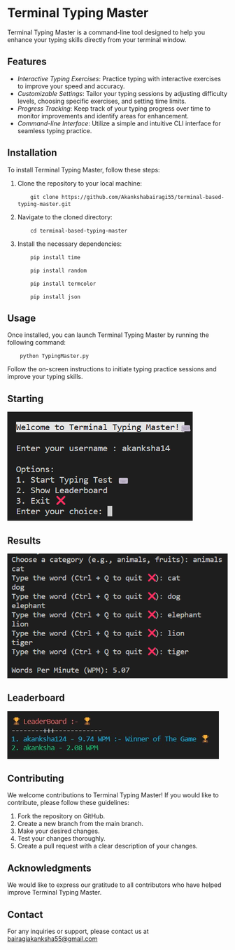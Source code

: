 
# Terminal Typing Master

Terminal Typing Master is a command-line tool designed to help you enhance your typing skills directly from your terminal window.

## Features

- *Interactive Typing Exercises*: Practice typing with interactive exercises to improve your speed and accuracy.
- *Customizable Settings*: Tailor your typing sessions by adjusting difficulty levels, choosing specific exercises, and setting time limits.
- *Progress Tracking*: Keep track of your typing progress over time to monitor improvements and identify areas for enhancement.
- *Command-line Interface*: Utilize a simple and intuitive CLI interface for seamless typing practice.

## Installation

To install Terminal Typing Master, follow these steps:

1. Clone the repository to your local machine:

    
    ```
        git clone https://github.com/Akankshabairagi55/terminal-based-typing-master.git
    ```

    
2. Navigate to the cloned directory:

    
    ```
        cd terminal-based-typing-master
    ```
    

3. Install the necessary dependencies:

    
    ```
        pip install time
    ```    
    ```   
        pip install random
    ```    
    ```
        pip install termcolor
    ```   
    ```
        pip install json
    ```   

    

## Usage

Once installed, you can launch Terminal Typing Master by running the following command:


```
    python TypingMaster.py
```


Follow the on-screen instructions to initiate typing practice sessions and improve your typing skills.

## Starting
![Intro](starting.png)

## Results
![Results](results.png)

## Leaderboard
![Leaderboard](leaderboard.jpeg)

## Contributing

We welcome contributions to Terminal Typing Master! If you would like to contribute, please follow these guidelines:

1. Fork the repository on GitHub.
2. Create a new branch from the main branch.
3. Make your desired changes.
4. Test your changes thoroughly.
5. Create a pull request with a clear description of your changes.


## Acknowledgments

We would like to express our gratitude to all contributors who have helped improve Terminal Typing Master.

## Contact

For any inquiries or support, please contact us at [bairagiakanksha55@gmail.com](mailto:bairagiakanksha55@gmail.com)